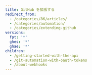 ```yaml
---
title: GitHub を拡張する
redirect_from:
  - /categories/86/articles/
  - /categories/automation/
  - /categories/extending-github
versions:
  fpt: '*'
  ghes: '*'
  ghae: '*'
children:
  - /getting-started-with-the-api
  - /git-automation-with-oauth-tokens
  - /about-webhooks
---
```


